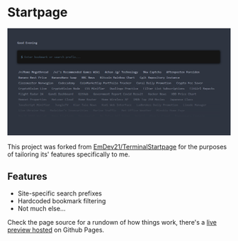 # Startpage

![](preview.png)

This project was forked from [EmDev21/TerminalStartpage](https://github.com/EmDev21/TerminalStartpage) for the purposes of tailoring its' features specifically to me.

## Features
* Site-specific search prefixes
* Hardcoded bookmark filtering
* Not much else...

Check the page source for a rundown of how things work, there's a [live preview hosted](https://breadcat.github.io/startpage/) on Github Pages.